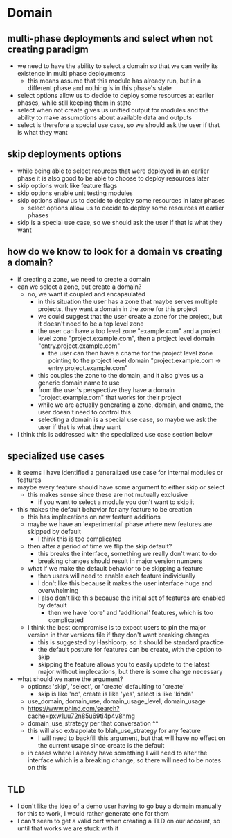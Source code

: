 # Domain

## multi-phase deployments and select when not creating paradigm
- we need to have the ability to select a domain so that we can verify its existence in multi phase deployments
  - this means assume that this module has already run, but in a different phase and nothing is in this phase's state
- select options allow us to decide to deploy some resources at earlier phases, while still keeping them in state
- select when not create gives us unified output for modules and the ability to make assumptions about available data and outputs
- select is therefore a special use case, so we should ask the user if that is what they want

## skip deployments options
- while being able to select reources that were deployed in an earlier phase it is also good to be able to choose to deploy resources later
- skip options work like feature flags
- skip options enable unit testing modules
- skip options allow us to decide to deploy some resources in later phases
  - select options allow us to decide to deploy some resources at earlier phases
- skip is a special use case, so we should ask the user if that is what they want

## how do we know to look for a domain vs creating a domain?
- if creating a zone, we need to create a domain
- can we select a zone, but create a domain?
  - no, we want it coupled and encapsulated
    - in this situation the user has a zone that maybe serves multiple projects, they want a domain in the zone for this project
    - we could suggest that the user create a zone for the project, but it doesn't need to be a top level zone
    - the user can have a top level zone "example.com" and a project level zone "project.example.com",
      then a project level domain "entry.project.example.com"
      - the user can then have a cname for the project level zone pointing to the project level domain "project.example.com -> entry.project.example.com"
    - this couples the zone to the domain, and it also gives us a generic domain name to use
    - from the user's perspective they have a domain "project.example.com" that works for their project
    - while we are actually generating a zone, domain, and cname, the user doesn't need to control this
    - selecting a domain is a special use case, so maybe we ask the user if that is what they want
- I think this is addressed with the specialized use case section below

## specialized use cases
- it seems I have identified a generalized use case for internal modules or features
- maybe every feature should have some argument to either skip or select
  - this makes sense since these are not mutually exclusive
    - if you want to select a module you don't want to skip it
- this makes the default behavior for any feature to be creation
  - this has implecations on new feature additions
  - maybe we have an 'experimental' phase where new features are skipped by default
    - I think this is too complicated
  - then after a period of time we flip the skip default?
    - this breaks the interface, something we really don't want to do
    - breaking changes should result in major version numbers
  - what if we make the default behavior to be skipping a feature
    - then users will need to enable each feature individually
    - I don't like this because it makes the user interface huge and overwhelming
    - I also don't like this because the initial set of features are enabled by default
      - then we have 'core' and 'additional' features, which is too complicated
  - I think the best compromise is to expect users to pin the major version in ther versions file if they don't want breaking changes
    - this is suggested by Hashicorp, so it should be standard practice
    - the default posture for features can be create, with the option to skip
    - skipping the feature allows you to easily update to the latest major without implecations, but there is some change necessary
- what should we name the argument?
  - options: 'skip', 'select', or 'create' defaulting to 'create'
    - skip is like 'no', create is like 'yes', select is like 'kinda'
  - use_domain, domain_use, domain_usage_level, domain_usage
  - https://www.phind.com/search?cache=pxw1uu72n85u69ti4p4v8hmg
  - domain_use_strategy per that conversation ^^
  - this will also extrapolate to blah_use_strategy for any feature
    - I will need to backfill this argument, but that will have no effect on the current usage since create is the default
  - in cases where I already have something I will need to alter the interface which is a breaking change, so there will need to be notes on this

## TLD
- I don't like the idea of a demo user having to go buy a domain manually for this to work, I would rather generate one for them
- I can't seem to get a valid cert when creating a TLD on our account, so until that works we are stuck with it
